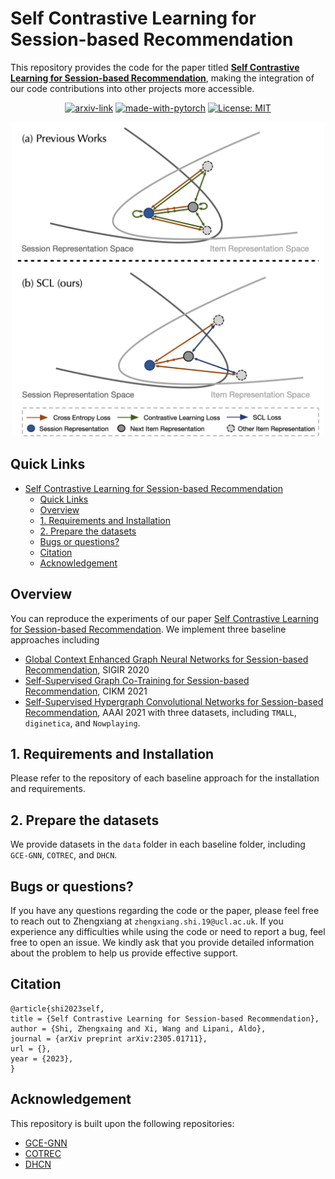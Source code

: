 # Self Contrastive Learning for Session-based Recommendation
This repository provides the code for the paper titled **[Self Contrastive Learning for Session-based Recommendation]()**, making the integration of our code contributions into other projects more accessible.

<div align="center">

  [![arxiv-link](https://img.shields.io/badge/Paper-PDF-red?style=flat&logo=arXiv&logoColor=red)]()
  [![made-with-pytorch](https://img.shields.io/badge/Made%20with-PyTorch-brightgreen)](https://pytorch.org/)
  [![License: MIT](https://img.shields.io/badge/License-MIT-yellow.svg)](https://opensource.org/licenses/MIT)
</div>

<p align="center">
  <img src="asset/overview.png" width="500"></a>
  <br />
</p>

## Quick Links
- [Self Contrastive Learning for Session-based Recommendation](#self-contrastive-learning-for-session-based-recommendation)
  - [Quick Links](#quick-links)
  - [Overview](#overview)
  - [1. Requirements and Installation](#1-requirements-and-installation)
  - [2. Prepare the datasets](#2-prepare-the-datasets)
  - [Bugs or questions?](#bugs-or-questions)
  - [Citation](#citation)
  - [Acknowledgement](#acknowledgement)


## Overview
You can reproduce the experiments of our paper [Self Contrastive Learning for Session-based Recommendation](). We implement three baseline approaches including
- [Global Context Enhanced Graph Neural Networks for Session-based Recommendation](https://arxiv.org/abs/2106.05081), SIGIR 2020
- [Self-Supervised Graph Co-Training for Session-based
Recommendation](https://arxiv.org/pdf/2108.10560.pdf), CIKM 2021
- [Self-Supervised Hypergraph Convolutional Networks for
Session-based Recommendation](https://arxiv.org/pdf/2012.06852.pdf), AAAI 2021
with three datasets, including `TMALL`, `diginetica`, and `Nowplaying`.

<!-- > **Abstract**
>
>  -->

## 1. Requirements and Installation
Please refer to the repository of each baseline approach for the installation and requirements.

## 2. Prepare the datasets
We provide datasets in the `data` folder in each baseline folder, including `GCE-GNN`, `COTREC`, and `DHCN`.

## Bugs or questions?
If you have any questions regarding the code or the paper, please feel free to reach out to Zhengxiang at `zhengxiang.shi.19@ucl.ac.uk`.  If you experience any difficulties while using the code or need to report a bug, feel free to open an issue. We kindly ask that you provide detailed information about the problem to help us provide effective support.

## Citation
```
@article{shi2023self,
title = {Self Contrastive Learning for Session-based Recommendation},
author = {Shi, Zhengxaing and Xi, Wang and Lipani, Aldo},
journal = {arXiv preprint arXiv:2305.01711},
url = {},
year = {2023},
}
```

## Acknowledgement
This repository is built upon the following repositories:
- [GCE-GNN](https://github.com/CCIIPLab/GCE-GNN)
- [COTREC](https://github.com/xiaxin1998/COTREC)
- [DHCN](https://github.com/xiaxin1998/DHCN)